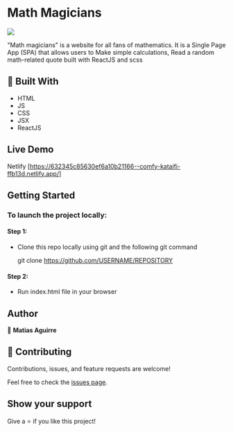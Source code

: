 
# Math Magicians

![](https://img.shields.io/badge/Microverse-blueviolet)

"Math magicians" is a website for all fans of mathematics. It is a Single Page App (SPA) that allows users to Make simple calculations, Read a random math-related quote built with ReactJS and scss


## 🧰 Built With

- HTML
- JS
- CSS
- JSX
- ReactJS

## Live Demo

Netlify [https://632345c85630ef6a10b21166--comfy-kataifi-ffb13d.netlify.app/]

## Getting Started

### To launch the project locally:

#### Step 1:
- Clone this repo locally using git and the following git command

  git clone https://github.com/USERNAME/REPOSITORY

#### Step 2:

- Run index.html file in your browser

## Author

👤 **Matias Aguirre**

## 🤝 Contributing

Contributions, issues, and feature requests are welcome!

Feel free to check the [issues page](../../issues/).

## Show your support

Give a ⭐️ if you like this project!

